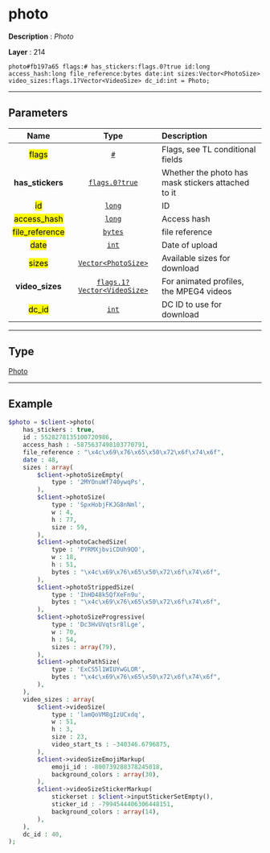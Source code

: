 # photo

**Description** : *Photo*

**Layer** : 214

```tl
photo#fb197a65 flags:# has_stickers:flags.0?true id:long access_hash:long file_reference:bytes date:int sizes:Vector<PhotoSize> video_sizes:flags.1?Vector<VideoSize> dc_id:int = Photo;
```

---

## Parameters

| Name | Type | Description |
| :---: | :---: | :--- |
| <mark>flags</mark> | [`#`](type/#) | Flags, see TL conditional fields |
| **has_stickers** | [`flags.0?true`](type/true) | Whether the photo has mask stickers attached to it |
| <mark>id</mark> | [`long`](type/long) | ID |
| <mark>access_hash</mark> | [`long`](type/long) | Access hash |
| <mark>file_reference</mark> | [`bytes`](type/bytes) | file reference |
| <mark>date</mark> | [`int`](type/int) | Date of upload |
| <mark>sizes</mark> | [`Vector<PhotoSize>`](type/PhotoSize) | Available sizes for download |
| **video_sizes** | [`flags.1?Vector<VideoSize>`](type/VideoSize) | For animated profiles, the MPEG4 videos |
| <mark>dc_id</mark> | [`int`](type/int) | DC ID to use for download |

---

## Type

[Photo](type/Photo)

---

## Example

```php
$photo = $client->photo(
	has_stickers : true,
	id : 5528278135100720986,
	access_hash : -5875637498103770791,
	file_reference : "\x4c\x69\x76\x65\x50\x72\x6f\x74\x6f",
	date : 48,
	sizes : array(
		$client->photoSizeEmpty(
			type : '2MYOnuWf740ywqPs',
		),
		$client->photoSize(
			type : 'SpxHobjFKJG8nNml',
			w : 4,
			h : 77,
			size : 59,
		),
		$client->photoCachedSize(
			type : 'PYRMXjbviCDUh9QO',
			w : 18,
			h : 51,
			bytes : "\x4c\x69\x76\x65\x50\x72\x6f\x74\x6f",
		),
		$client->photoStrippedSize(
			type : 'IhHD48k5QfXeFn9u',
			bytes : "\x4c\x69\x76\x65\x50\x72\x6f\x74\x6f",
		),
		$client->photoSizeProgressive(
			type : 'Dc3HvUVqtsr8lLge',
			w : 70,
			h : 54,
			sizes : array(79),
		),
		$client->photoPathSize(
			type : 'ExCS5l1WIUYwGLOR',
			bytes : "\x4c\x69\x76\x65\x50\x72\x6f\x74\x6f",
		),
	),
	video_sizes : array(
		$client->videoSize(
			type : 'lamQoVM8gIzUCxdq',
			w : 51,
			h : 3,
			size : 23,
			video_start_ts : -340346.6796875,
		),
		$client->videoSizeEmojiMarkup(
			emoji_id : -800739288378245018,
			background_colors : array(30),
		),
		$client->videoSizeStickerMarkup(
			stickerset : $client->inputStickerSetEmpty(),
			sticker_id : -7994544406306448151,
			background_colors : array(14),
		),
	),
	dc_id : 40,
);
```